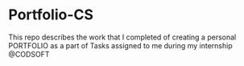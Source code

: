 # Portfolio-CS
This repo describes the work that I completed of creating a personal PORTFOLIO as a part of Tasks assigned to me during my internship @CODSOFT
